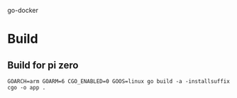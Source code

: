 go-docker

# Build
## Build for pi zero 
```
GOARCH=arm GOARM=6 CGO_ENABLED=0 GOOS=linux go build -a -installsuffix cgo -o app . 
```
